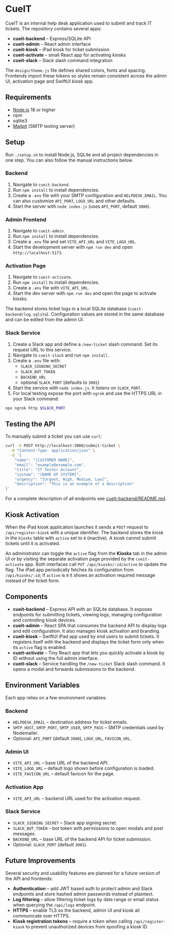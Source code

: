 # CueIT

CueIT is an internal help desk application used to submit and track IT tickets. The repository contains several apps:

- **cueit-backend** – Express/SQLite API
- **cueit-admin** – React admin interface
- **cueit-kiosk** – iPad kiosk for ticket submission
- **cueit-activate** – small React app for activating kiosks
- **cueit-slack** – Slack slash command integration

The `design/theme.js` file defines shared colors, fonts and spacing. Frontends
import these tokens so styles remain consistent across the admin UI, activation
page and SwiftUI kiosk app.

## Requirements
- [Node.js](https://nodejs.org/) 18 or higher
- npm
- sqlite3
- [Mailpit](https://github.com/axllent/mailpit) (SMTP testing server)

## Setup

Run `./setup.sh` to install Node.js, SQLite and all project dependencies in one step.
You can also follow the manual instructions below.

### Backend
1. Navigate to `cueit-backend`.
2. Run `npm install` to install dependencies.
3. Create a `.env` file with your SMTP configuration and `HELPDESK_EMAIL`.
   You can also customize `API_PORT`, `LOGO_URL` and other defaults.
4. Start the server with `node index.js` (uses `API_PORT`, default `3000`).

### Admin Frontend
1. Navigate to `cueit-admin`.
2. Run `npm install` to install dependencies.
3. Create a `.env` file and set `VITE_API_URL` and `VITE_LOGO_URL`.
4. Start the development server with `npm run dev` and open `http://localhost:5173`.

### Activation Page
1. Navigate to `cueit-activate`.
2. Run `npm install` to install dependencies.
3. Create a `.env` file with `VITE_API_URL`.
4. Start the dev server with `npm run dev` and open the page to activate kiosks.

The backend stores ticket logs in a local SQLite database (`cueit-backend/log.sqlite`).
Configuration values are stored in the same database and can be edited from the admin UI.

### Slack Service
1. Create a Slack app and define a `/new-ticket` slash command. Set its request URL to this service.
2. Navigate to `cueit-slack` and run `npm install`.
3. Create a `.env` file with:
   - `SLACK_SIGNING_SECRET`
   - `SLACK_BOT_TOKEN`
   - `BACKEND_URL`
   - optional `SLACK_PORT` (defaults to `3001`)
 4. Start the service with `node index.js`. It listens on `SLACK_PORT`.
 5. For local testing expose the port with `ngrok` and use the HTTPS URL in your Slack command:

```bash
npx ngrok http $SLACK_PORT
```

## Testing the API

To manually submit a ticket you can use `curl`:

```bash
curl -X POST http://localhost:3000/submit-ticket \
  -H "Content-Type: application/json" \
  -d '{
    "name": "[CUSTOMER NAME]",
    "email": "example@example.com",
    "title": "IT Tester Account",
    "system": "[NAME OF SYSTEM]",
    "urgency": "[Urgent, High, Medium, Low]",
    "description": "This is an example of a description"
}'
```

For a complete description of all endpoints see
[cueit-backend/README.md](cueit-backend/README.md#api-endpoints).

## Kiosk Activation

When the iPad kiosk application launches it sends a `POST` request to
`/api/register-kiosk` with a unique identifier. The backend stores the kiosk in
the `kiosks` table with `active` set to `0` (inactive). A kiosk cannot submit
tickets until it is activated.

An administrator can toggle the `active` flag from the **Kiosks** tab in the
admin UI or by visiting the separate activation page provided by the
`cueit-activate` app. Both interfaces call
`PUT /api/kiosks/:id/active` to update the flag. The iPad app periodically
fetches its configuration from `/api/kiosks/:id`; if `active` is `0` it shows an
activation required message instead of the ticket form.

## Components

- **cueit-backend** – Express API with an SQLite database. It exposes endpoints
  for submitting tickets, viewing logs, managing configuration and controlling
  kiosk devices.
- **cueit-admin** – React SPA that consumes the backend API to display logs and
  edit configuration. It also manages kiosk activation and branding.
- **cueit-kiosk** – SwiftUI iPad app used by end users to submit tickets. It
  registers itself with the backend and displays the ticket form only when its
  `active` flag is enabled.
- **cueit-activate** – Tiny React app that lets you quickly activate a kiosk by
  ID without using the full admin interface.
- **cueit-slack** – Service handling the `/new-ticket` Slack slash command. It
  opens a modal and forwards submissions to the backend.

## Environment Variables

Each app relies on a few environment variables:

### Backend

- `HELPDESK_EMAIL` – destination address for ticket emails.
- `SMTP_HOST`, `SMTP_PORT`, `SMTP_USER`, `SMTP_PASS` – SMTP credentials used by
  Nodemailer.
- Optional: `API_PORT` (default `3000`), `LOGO_URL`, `FAVICON_URL`.

### Admin UI

- `VITE_API_URL` – base URL of the backend API.
- `VITE_LOGO_URL` – default logo shown before configuration is loaded.
- `VITE_FAVICON_URL` – default favicon for the page.

### Activation App

- `VITE_API_URL` – backend URL used for the activation request.

### Slack Service

- `SLACK_SIGNING_SECRET` – Slack app signing secret.
- `SLACK_BOT_TOKEN` – bot token with permissions to open modals and post
  messages.
- `BACKEND_URL` – base URL of the backend API for ticket submission.
- Optional: `SLACK_PORT` (default `3001`).

## Future Improvements

Several security and usability features are planned for a future version of the API and frontends:

- **Authentication** – add JWT based auth to protect admin and Slack endpoints and store hashed admin passwords instead of plaintext.
- **Log filtering** – allow filtering ticket logs by date range or email status when querying the `/api/logs` endpoint.
- **HTTPS** – enable TLS so the backend, admin UI and kiosk all communicate over HTTPS.
- **Kiosk registration tokens** – require a token when calling `/api/register-kiosk` to prevent unauthorized devices from spoofing a kiosk ID.

